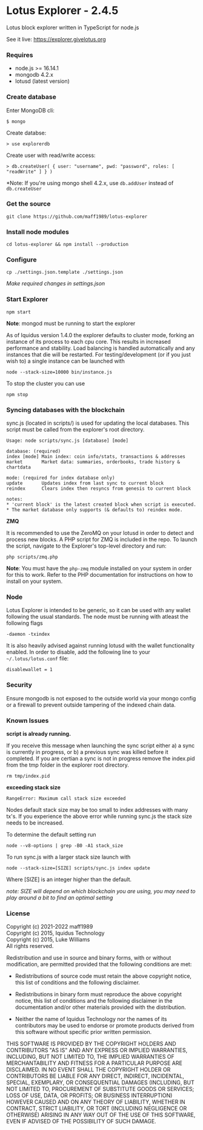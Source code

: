 Lotus Explorer - 2.4.5
================

Lotus block explorer written in TypeScript for node.js

See it live: https://explorer.givelotus.org

### Requires

*  node.js >= 16.14.1
*  mongodb 4.2.x
*  lotusd (latest version)

### Create database

Enter MongoDB cli:

    $ mongo

Create databse:

    > use explorerdb

Create user with read/write access:

    > db.createUser( { user: "username", pwd: "password", roles: [ "readWrite" ] } )

*Note: If you're using mongo shell 4.2.x, use `db.addUser` instead of `db.createUser`

### Get the source

    git clone https://github.com/maff1989/lotus-explorer

### Install node modules

    cd lotus-explorer && npm install --production

### Configure

    cp ./settings.json.template ./settings.json

*Make required changes in settings.json*

### Start Explorer

    npm start

**Note**: mongod must be running to start the explorer

As of Iquidus version 1.4.0 the explorer defaults to cluster mode, forking an instance of its process to each cpu core. This results in increased performance and stability. Load balancing is handled automatically and any instances that die will be restarted. For testing/development (or if you just wish to) a single instance can be launched with

    node --stack-size=10000 bin/instance.js

To stop the cluster you can use

    npm stop

### Syncing databases with the blockchain

sync.js (located in scripts/) is used for updating the local databases. This script must be called from the explorer's root directory.

    Usage: node scripts/sync.js [database] [mode]

    database: (required)
    index [mode] Main index: coin info/stats, transactions & addresses
    market       Market data: summaries, orderbooks, trade history & chartdata

    mode: (required for index database only)
    update       Updates index from last sync to current block
    reindex      Clears index then resyncs from genesis to current block

    notes:
    * 'current block' is the latest created block when script is executed.
    * The market database only supports (& defaults to) reindex mode.

**ZMQ**

It is recommended to use the ZeroMQ on your lotusd in order to detect and process new blocks. A PHP script for ZMQ is included in the repo. To launch the script, navigate to the Explorer's top-level directory and run:

    php scripts/zmq.php

**Note**: You must have the `php-zmq` module installed on your system in order for this to work. Refer to the PHP documentation for instructions on how to install on your system.

### Node

Lotus Explorer is intended to be generic, so it can be used with any wallet following the usual standards. The node must be running with atleast the following flags

    -daemon -txindex

It is also heavily advised against running lotusd with the wallet functionality enabled. In order to disable, add the following line to your `~/.lotus/lotus.conf` file:

    disablewallet = 1
    
### Security

Ensure mongodb is not exposed to the outside world via your mongo config or a firewall to prevent outside tampering of the indexed chain data. 

### Known Issues

**script is already running.**

If you receive this message when launching the sync script either a) a sync is currently in progress, or b) a previous sync was killed before it completed. If you are certian a sync is not in progress remove the index.pid from the tmp folder in the explorer root directory.

    rm tmp/index.pid

**exceeding stack size**

    RangeError: Maximum call stack size exceeded

Nodes default stack size may be too small to index addresses with many tx's. If you experience the above error while running sync.js the stack size needs to be increased.

To determine the default setting run

    node --v8-options | grep -B0 -A1 stack_size

To run sync.js with a larger stack size launch with

    node --stack-size=[SIZE] scripts/sync.js index update

Where [SIZE] is an integer higher than the default.

*note: SIZE will depend on which blockchain you are using, you may need to play around a bit to find an optimal setting*

### License

Copyright (c) 2021-2022 maff1989  
Copyright (c) 2015, Iquidus Technology  
Copyright (c) 2015, Luke Williams  
All rights reserved.

Redistribution and use in source and binary forms, with or without
modification, are permitted provided that the following conditions are met:

* Redistributions of source code must retain the above copyright notice, this
  list of conditions and the following disclaimer.

* Redistributions in binary form must reproduce the above copyright notice,
  this list of conditions and the following disclaimer in the documentation
  and/or other materials provided with the distribution.

* Neither the name of Iquidus Technology nor the names of its
  contributors may be used to endorse or promote products derived from
  this software without specific prior written permission.

THIS SOFTWARE IS PROVIDED BY THE COPYRIGHT HOLDERS AND CONTRIBUTORS "AS IS"
AND ANY EXPRESS OR IMPLIED WARRANTIES, INCLUDING, BUT NOT LIMITED TO, THE
IMPLIED WARRANTIES OF MERCHANTABILITY AND FITNESS FOR A PARTICULAR PURPOSE ARE
DISCLAIMED. IN NO EVENT SHALL THE COPYRIGHT HOLDER OR CONTRIBUTORS BE LIABLE
FOR ANY DIRECT, INDIRECT, INCIDENTAL, SPECIAL, EXEMPLARY, OR CONSEQUENTIAL
DAMAGES (INCLUDING, BUT NOT LIMITED TO, PROCUREMENT OF SUBSTITUTE GOODS OR
SERVICES; LOSS OF USE, DATA, OR PROFITS; OR BUSINESS INTERRUPTION) HOWEVER
CAUSED AND ON ANY THEORY OF LIABILITY, WHETHER IN CONTRACT, STRICT LIABILITY,
OR TORT (INCLUDING NEGLIGENCE OR OTHERWISE) ARISING IN ANY WAY OUT OF THE USE
OF THIS SOFTWARE, EVEN IF ADVISED OF THE POSSIBILITY OF SUCH DAMAGE.
